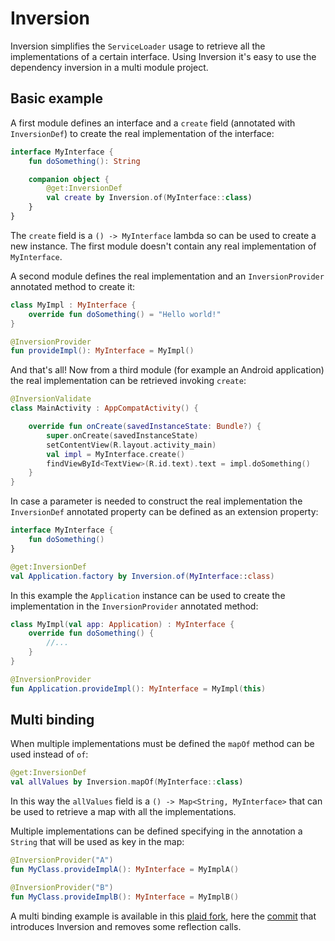 # Inversion

Inversion simplifies the `ServiceLoader` usage to retrieve all the implementations of a certain interface.
Using Inversion it's easy to use the dependency inversion in a multi module project.

## Basic example

A first module defines an interface and a `create` field (annotated with `InversionDef`) to create the real implementation of the interface:

```kotlin
interface MyInterface {
    fun doSomething(): String

    companion object {
        @get:InversionDef
        val create by Inversion.of(MyInterface::class)
    }
}
```

The `create` field is a `() -> MyInterface` lambda so can be used to create a new instance. The first module
doesn't contain any real implementation of `MyInterface`.

A second module defines the real implementation and an `InversionProvider` annotated method to create it:

```kotlin
class MyImpl : MyInterface {
    override fun doSomething() = "Hello world!"
}

@InversionProvider
fun provideImpl(): MyInterface = MyImpl()
```

And that's all! Now from a third module (for example an Android application) the real
implementation can be retrieved invoking `create`:

```kotlin
@InversionValidate
class MainActivity : AppCompatActivity() {

    override fun onCreate(savedInstanceState: Bundle?) {
        super.onCreate(savedInstanceState)
        setContentView(R.layout.activity_main)
        val impl = MyInterface.create()
        findViewById<TextView>(R.id.text).text = impl.doSomething()
    }
}
```

In case a parameter is needed to construct the real implementation the `InversionDef` annotated property can
be defined as an extension property:

```kotlin
interface MyInterface {
    fun doSomething()
}

@get:InversionDef
val Application.factory by Inversion.of(MyInterface::class)
```

In this example the `Application` instance can be used to create the implementation in the `InversionProvider`
annotated method:

```kotlin
class MyImpl(val app: Application) : MyInterface {
    override fun doSomething() {
        //...
    }
}

@InversionProvider
fun Application.provideImpl(): MyInterface = MyImpl(this)
```

## Multi binding

When multiple implementations must be defined the `mapOf` method can be used instead of `of`:

```kotlin
@get:InversionDef
val allValues by Inversion.mapOf(MyInterface::class)
```

In this way the `allValues` field is a `() -> Map<String, MyInterface>` that can be used to retrieve a map with all the implementations.

Multiple implementations can be defined specifying in the annotation a `String` that will be used as key in the map: 

```kotlin
@InversionProvider("A")
fun MyClass.provideImplA(): MyInterface = MyImplA()

@InversionProvider("B")
fun MyClass.provideImplB(): MyInterface = MyImplB()
```

A multi binding example is available in this [plaid fork](https://github.com/fabioCollini/plaid/), here the [commit](https://github.com/fabioCollini/plaid/commit/6ba6b722547e078bf324e6bd5e51fe0840220541) 
that introduces Inversion and removes some reflection calls.